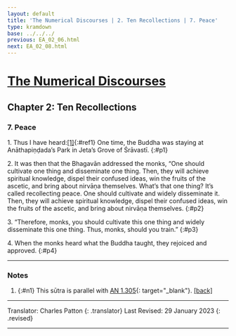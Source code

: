 ```yaml
---
layout: default
title: 'The Numerical Discourses | 2. Ten Recollections | 7. Peace'
type: kramdown
base: ../../../
previous: EA_02_06.html
next: EA_02_08.html
---
```


# [The Numerical Discourses](../index.html)
## Chapter 2: Ten Recollections
### 7. Peace

1\. Thus I have heard:[\[1\]](#n1){:#ref1} One time, the Buddha was staying at Anāthapiṇḍada’s Park in Jeta’s Grove of Śrāvastī.
{:#p1}

2\. It was then that the Bhagavān addressed the monks, “One should cultivate one thing and disseminate one thing. Then, they will achieve spiritual knowledge, dispel their confused ideas, win the fruits of the ascetic, and bring about nirvāṇa themselves. What’s that one thing? It’s called recollecting peace. One should cultivate and widely disseminate it. Then, they will achieve spiritual knowledge, dispel their confused ideas, win the fruits of the ascetic, and bring about nirvāṇa themselves.
{:#p2}

3\. “Therefore, monks, you should cultivate this one thing and widely disseminate this one thing. Thus, monks, should you train.”
{:#p3}

4\. When the monks heard what the Buddha taught, they rejoiced and approved.
{:#p4}

---

### Notes

1. {:#n1} This sūtra is parallel with [AN 1.305](https://suttacentral.net/an1.296-305){: target="_blank"}. [\[back\]](#ref1)

---

Translator: Charles Patton
{: .translator}
Last Revised: 29 January 2023
{: .revised}

---
